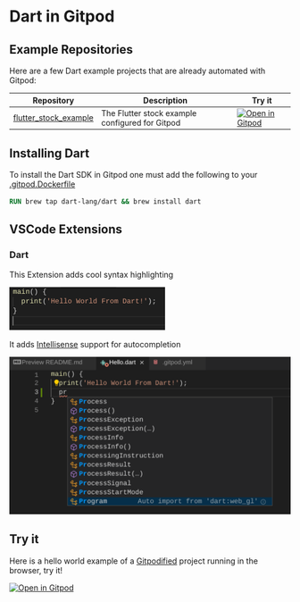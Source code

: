 # Dart in Gitpod

## Example Repositories

Here are a few Dart example projects that are already automated with Gitpod:

<div class="table-container">

| Repository | Description | Try it |
|------|----------------|-----------|
|[flutter_stock_example](https://github.com/gitpod-io/flutter_stock_example)|The Flutter stock example configured for Gitpod|[![Open in Gitpod](https://gitpod.io/button/open-in-gitpod.svg)](https://gitpod.io/#https://github.com/gitpod-io/flutter_stock_example)|

## Installing Dart

To install the Dart SDK in Gitpod one must add the following to your [.gitpod.Dockerfile](https://gitpod.io/docs/config-docker)

```Dockerfile
RUN brew tap dart-lang/dart && brew install dart
```

## VSCode Extensions

### Dart

This Extension adds cool syntax highlighting

![Syntax highlighting example](images/AfterSyntaxHighlighting.png)


It adds [Intellisense](https://code.visualstudio.com/docs/editor/intellisense) support for autocompletion

![Dart intellisense example](images/DartIntellisenseExample.png)

## Try it

Here is a hello world example of a [Gitpodified](https://www.gitpod.io/blog/gitpodify/) project running in the browser, try it!

[![Open in Gitpod](https://gitpod.io/button/open-in-gitpod.svg)](https://gitpod.io/#https://github.com/gitpod-io/Gitpod-Dart)
